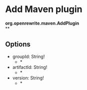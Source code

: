 # Add Maven plugin

**org.openrewrite.maven.AddPlugin**  
\*\*

## Options

* groupId: String!
  * \*
* artifactId: String!
  * \*
* version: String!
  * \*

